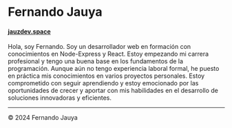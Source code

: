 # Fernando Jauya

#### [jauzdev.space](https://jauzdev.space)

Hola, soy Fernando. Soy un desarrollador web en formación con conocimientos en Node-Express y React. Estoy empezando mi carrera profesional y tengo una buena base en los fundamentos de la programación. Aunque aún no tengo experiencia laboral formal, he puesto en práctica mis conocimientos en varios proyectos personales. Estoy comprometido con seguir aprendiendo y estoy emocionado por las oportunidades de crecer y aportar con mis habilidades en el desarrollo de soluciones innovadoras y eficientes.

---

© 2024 Fernando Jauya